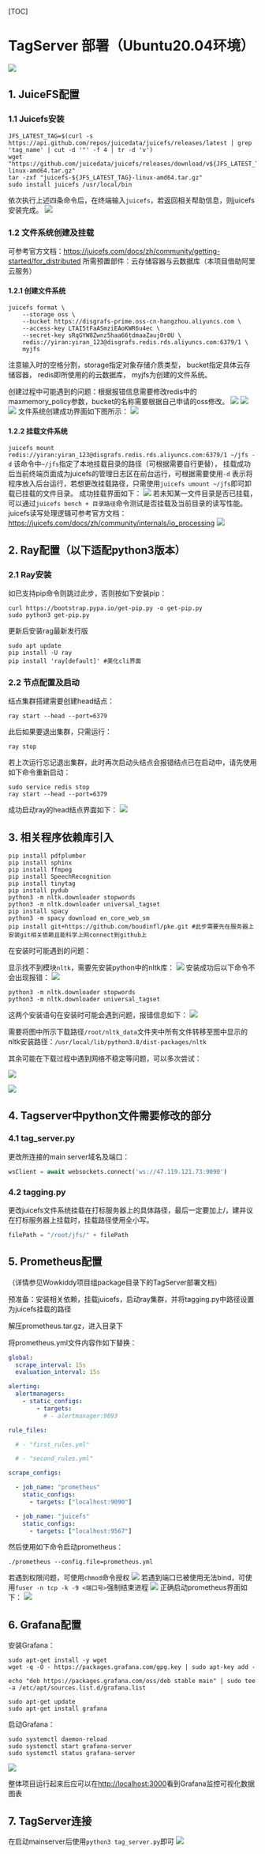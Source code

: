 [TOC]

# TagServer 部署（Ubuntu20.04环境）

![](打标服务器部署_gjm.assets/wowkiddy_structure.png)

## 1. JuiceFS配置

### 1.1 Juicefs安装

```shell
JFS_LATEST_TAG=$(curl -s https://api.github.com/repos/juicedata/juicefs/releases/latest | grep 'tag_name' | cut -d '"' -f 4 | tr -d 'v')
wget "https://github.com/juicedata/juicefs/releases/download/v${JFS_LATEST_TAG}/juicefs-${JFS_LATEST_TAG}-linux-amd64.tar.gz"
tar -zxf "juicefs-${JFS_LATEST_TAG}-linux-amd64.tar.gz"
sudo install juicefs /usr/local/bin
```

依次执行上述四条命令后，在终端输入`juicefs`，若返回相关帮助信息，则juicefs安装完成。
![](打标服务器部署_gjm.assets/juicefsinstall.png)

### 1.2 文件系统创建及挂载

可参考官方文档：<https://juicefs.com/docs/zh/community/getting-started/for_distributed>
所需预置部件：云存储容器与云数据库（本项目借助阿里云服务）

#### 1.2.1 创建文件系统

```shell
juicefs format \
    --storage oss \
    --bucket https://disgrafs-prime.oss-cn-hangzhou.aliyuncs.com \
    --access-key LTAI5tFaASmziEAoKWR6u4ec \
    --secret-key sRqGYW8Zwnz5haa66tdmaaZauj0r0U \
    redis://yiran:yiran_123@disgrafs.redis.rds.aliyuncs.com:6379/1 \
    myjfs
```

注意输入时的空格分割，storage指定对象存储介质类型， bucket指定具体云存储容器， redis即所使用的的云数据库， myjfs为创建的文件系统。

创建过程中可能遇到的问题：根据报错信息需要修改redis中的maxmemory_policy参数，bucket的名称需要根据自己申请的oss修改。
![](打标服务器部署_gjm.assets/juicefsformat_bug.png)
![](打标服务器部署_gjm.assets/jfsformat_debug1.png)
![](打标服务器部署_gjm.assets/jfsformat_debug2.png)
文件系统创建成功界面如下图所示：
![](打标服务器部署_gjm.assets/jfsformat.png)

#### 1.2.2 挂载文件系统

` juicefs mount redis://yiran:yiran_123@disgrafs.redis.rds.aliyuncs.com:6379/1 ~/jfs -d `
该命令中`~/jfs`指定了本地挂载目录的路径（可根据需要自行更替）， 挂载成功后当前终端页面成为juicefs的管理日志区在前台运行，可根据需要使用`-d` 表示将程序放入后台运行，若想更改挂载路径，只需使用`juicefs umount ~/jfs`即可卸载已挂载的文件目录。
成功挂载界面如下：
![](打标服务器部署_gjm.assets/jfsmount.png)
若未知某一文件目录是否已挂载，可以通过`juicefs bench + 目录路径`命令测试是否挂载及当前目录的读写性能。juicefs读写处理逻辑可参考官方文档：<https://juicefs.com/docs/zh/community/internals/io_processing>
![](打标服务器部署_gjm.assets/jfsbench.png)

## 2. Ray配置（以下适配python3版本）

### 2.1 Ray安装

如已支持pip命令则跳过此步，否则按如下安装pip：

```shell
curl https://bootstrap.pypa.io/get-pip.py -o get-pip.py
sudo python3 get-pip.py
```

更新后安装rag最新发行版

```shell
sudo apt update
pip install -U ray
pip install 'ray[default]' #美化cli界面
```

### 2.2 节点配置及启动

结点集群搭建需要创建head结点：

```shell
ray start --head --port=6379
```

此后如果要退出集群，只需运行：

```shell
ray stop
```

若上次运行忘记退出集群，此时再次启动头结点会报错结点已在启动中，请先使用如下命令重新启动：

```
sudo service redis stop
ray start --head --port=6379
```

成功启动ray的head结点界面如下：
![](打标服务器部署_gjm.assets/raystartup.png)

## 3. 相关程序依赖库引入

```shell
pip install pdfplumber
pip install sphinx
pip install ffmpeg
pip install SpeechRecognition
pip install tinytag
pip install pydub
python3 -m nltk.downloader stopwords
python3 -m nltk.downloader universal_tagset
pip install spacy
python3 -m spacy download en_core_web_sm
pip install git+https://github.com/boudinfl/pke.git #此步需要先在服务器上安装git相关依赖且能科学上网connect到github上
```

在安装时可能遇到的问题：

显示找不到模块`nltk`，需要先安装python中的nltk库：
![](打标服务器部署_gjm.assets/nltkinstall1.png)
安装成功后以下命令不会出现报错：
![](打标服务器部署_gjm.assets/nltkimport.png)

```shell
python3 -m nltk.downloader stopwords
python3 -m nltk.downloader universal_tagset
```

这两个安装语句在安装时可能会遇到问题，报错信息如下：
![](打标服务器部署_gjm.assets/nltk_bug.png)

需要将图中所示下载路径`/root/nltk_data`文件夹中所有文件转移至图中显示的nltk安装路径：`/usr/local/lib/python3.8/dist-packages/nltk`

其余可能在下载过程中遇到网络不稳定等问题，可以多次尝试：

![](打标服务器部署_gjm.assets/spacyimport.png)

![](打标服务器部署_gjm.assets/pkeinstall.png)

## 4. Tagserver中python文件需要修改的部分

### 4.1 tag_server.py

更改所连接的main server域名及端口：

```python
wsClient = await websockets.connect('ws://47.119.121.73:9090')
```

### 4.2 tagging.py

更改juicefs文件系统挂载在打标服务器上的具体路径，最后一定要加上/，建并议在打标服务器上挂载时，挂载路径使用全小写。

```python
filePath = "/root/jfs/" + filePath
```

## 5. Prometheus配置

（详情参见Wowkiddy项目组package目录下的TagServer部署文档）

预准备：安装相关依赖，挂载juicefs，启动ray集群，并将tagging.py中路径设置为juicefs挂载的路径

解压prometheus.tar.gz，进入目录下

将prometheus.yml文件内容作如下替换：

``` yml
global:
  scrape_interval: 15s
  evaluation_interval: 15s

alerting:
  alertmanagers:
    - static_configs:
        - targets:
          # - alertmanager:9093

rule_files:

  # - "first_rules.yml"

  # - "second_rules.yml"

scrape_configs:

  - job_name: "prometheus"
    static_configs:
      - targets: ["localhost:9090"]

  - job_name: "juicefs"
    static_configs:
      - targets: ["localhost:9567"]
```

然后使用如下命令启动prometheus：

```shell
./prometheus --config.file=prometheus.yml
```

若遇到权限问题，可使用`chmod`命令授权
![](打标服务器部署_gjm.assets/prometheus_bug.png)
若遇到端口已被使用无法bind，可使用`fuser -n tcp -k -9 <端口号>`强制结束进程
![](打标服务器部署_gjm.assets/prometheus_kill.png)
正确启动prometheus界面如下：
![](打标服务器部署_gjm.assets/prometheus.png)

## 6. Grafana配置

安装Grafana：

```shell
sudo apt-get install -y wget
wget -q -O - https://packages.grafana.com/gpg.key | sudo apt-key add -
```

```shell
echo "deb https://packages.grafana.com/oss/deb stable main" | sudo tee -a /etc/apt/sources.list.d/grafana.list
```

```shell
sudo apt-get update
sudo apt-get install grafana
```

启动Grafana：

```shell
sudo systemctl daemon-reload
sudo systemctl start grafana-server
sudo systemctl status grafana-server
```

![](打标服务器部署_gjm.assets/grafana.png)

整体项目运行起来后应可以在<http://localhost:3000>看到Grafana监控可视化数据图表

## 7. TagServer连接

在启动mainserver后使用`python3 tag_server.py`即可
![](打标服务器部署_gjm.assets/tagserver_connected.png)

